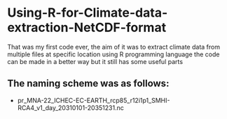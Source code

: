 # Using-R-for-Climate-data-extraction-NetCDF-format
That was my first code ever, the aim of it was to extract climate data from multiple files at specific location using R programming language
the code can be made in a better way but it still has some useful parts

## The naming scheme was as follows: 

- pr_MNA-22_ICHEC-EC-EARTH_rcp85_r12i1p1_SMHI-RCA4_v1_day_20310101-20351231.nc
